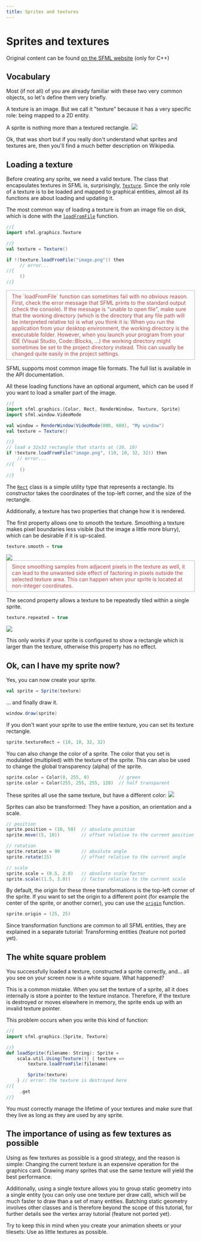 ```yaml
---
title: Sprites and textures
---
```


# Sprites and textures

Original content can be found [on the SFML website](https://www.sfml-dev.org/tutorials/2.5/graphics-sprite.php) (only for C++)


## Vocabulary

Most (if not all) of you are already familiar with these two very common
objects, so let's define them very briefly.

A texture is an image. But we call it "texture" because it has a very specific
role: being mapped to a 2D entity.

A sprite is nothing more than a textured rectangle.
<img src="https://www.sfml-dev.org/tutorials/2.5/images/graphics-sprites-definition.png"/>

Ok, that was short but if you really don't understand what sprites and textures
are, then you'll find a much better description on Wikipedia.


## Loading a texture

Before creating any sprite, we need a valid texture. The class that encapsulates
textures in SFML is, surprisingly, [`Texture`](sfml.graphics.Texture). Since the
only role of a texture is to be loaded and mapped to graphical entities, almost
all its functions are about loading and updating it.

The most common way of loading a texture is from an image file on disk, which is
done with the [`loadFromFile`](sfml.graphics.Texture.loadFromFile) function.
```scala
//{
import sfml.graphics.Texture

//}
val texture = Texture()

if !(texture.loadFromFile("image.png")) then
     // error...
//{
     ()
//}
```

<div style="border: 1px solid #bbb; color: #b44; padding: 0.5em 1em">
The `loadFromFile` function can sometimes fail with no obvious reason. First,
check the error message that SFML prints to the standard output (check the
console). If the message is "unable to open file", make sure that the working
directory (which is the directory that any file path will be interpreted
relative to) is what you think it is: When you run the application from your
desktop environment, the working directory is the executable folder. However,
when you launch your program from your IDE (Visual Studio, Code::Blocks, ...)
the working directory might sometimes be set to the project directory instead.
This can usually be changed quite easily in the project settings.
</div>

<!-- Side functions for Texture -->

SFML supports most common image file formats. The full list is available in the
API documentation.

All these loading functions have an optional argument, which can be used if you
want to load a smaller part of the image.
```scala sc-name:Texture.scala
//{
import sfml.graphics.{Color, Rect, RenderWindow, Texture, Sprite}
import sfml.window.VideoMode

val window = RenderWindow(VideoMode(800, 600), "My window")
val texture = Texture()

//}
// load a 32x32 rectangle that starts at (10, 10)
if !texture.loadFromFile("image.png", (10, 10, 32, 32)) then
    // error...
//{
     ()
//}
```

The [`Rect`](sfml.graphics.Rect) class is a simple utility type that represents
a rectangle. Its constructor takes the coordinates of the top-left corner, and
the size of the rectangle.

<!-- Update image from pixels -->

Additionally, a texture has two properties that change how it is rendered.

The first property allows one to smooth the texture. Smoothing a texture makes
pixel boundaries less visible (but the image a little more blurry), which can be
desirable if it is up-scaled.
```scala sc-compile-with:Texture.scala sc-name:Texture.scala
texture.smooth = true
```
<img src="https://www.sfml-dev.org/tutorials/2.5/images/graphics-sprites-smooth.png"/>

<div style="border: 1px solid #bbb; color: #b44; padding: 0.5em 1em">
Since smoothing samples from adjacent pixels in the texture as well, it can lead
to the unwanted side effect of factoring in pixels outside the selected texture
area. This can happen when your sprite is located at non-integer coordinates.
</div>

The second property allows a texture to be repeatedly tiled within a single sprite.
```scala sc-compile-with:Texture.scala sc-name:Texture.scala
texture.repeated = true
```
<img src="https://www.sfml-dev.org/tutorials/2.5/images/graphics-sprites-repeated.png"/>

This only works if your sprite is configured to show a rectangle which is larger
than the texture, otherwise this property has no effect.


## Ok, can I have my sprite now?

Yes, you can now create your sprite.
```scala sc-compile-with:Texture.scala sc-name:Texture.scala
val sprite = Sprite(texture)
```

... and finally draw it.
```scala sc-compile-with:Texture.scala sc-name:Texture.scala
window.draw(sprite)
```

If you don't want your sprite to use the entire texture, you can set its texture
rectangle.
```scala sc-compile-with:Texture.scala sc-name:Texture.scala
sprite.textureRect = (10, 10, 32, 32)
```

You can also change the color of a sprite. The color that you set is modulated
(multiplied) with the texture of the sprite. This can also be used to change the
global transparency (alpha) of the sprite.
```scala sc-compile-with:Texture.scala sc-name:Texture.scala
sprite.color = Color(0, 255, 0)           // green
sprite.color = Color(255, 255, 255, 128)  // half transparent
```

These sprites all use the same texture, but have a different color:
<img src="https://www.sfml-dev.org/tutorials/2.5/images/graphics-sprites-color.png"/>

Sprites can also be transformed: They have a position, an orientation and a scale.
```scala sc-compile-with:Texture.scala sc-name:Texture.scala
// position
sprite.position = (10, 50)  // absolute position
sprite.move((5, 10))        // offset relative to the current position

// rotation
sprite.rotation = 90        // absolute angle
sprite.rotate(15)           // offset relative to the current angle

// scale
sprite.scale = (0.5, 2.0)   // absolute scale factor
sprite.scale((1.5, 3.0))    // factor relative to the current scale
```

By default, the origin for these three transformations is the top-left corner of
the sprite. If you want to set the origin to a different point (for example the
center of the sprite, or another corner), you can use the
[`origin`](sfml.graphics.Transformable.origin_=) function.
```scala sc-compile-with:Texture.scala sc-name:Texture.scala
sprite.origin = (25, 25)
```

Since transformation functions are common to all SFML entities, they are
explained in a separate tutorial: Transforming entities (feature not ported
yet).


## The white square problem

You successfully loaded a texture, constructed a sprite correctly, and... all
you see on your screen now is a white square. What happened?

This is a common mistake. When you set the texture of a sprite, all it does
internally is store a pointer to the texture instance. Therefore, if the texture
is destroyed or moves elsewhere in memory, the sprite ends up with an invalid
texture pointer.

This problem occurs when you write this kind of function:
```scala
//{
import sfml.graphics.{Sprite, Texture}

//}
def loadSprite(filename: String): Sprite =
    scala.util.Using(Texture()) { texture =>
        texture.loadFromFile(filename)

        Sprite(texture)
    } // error: the texture is destroyed here
//{
     .get
//}
```

You must correctly manage the lifetime of your textures and make sure that they
live as long as they are used by any sprite.


## The importance of using as few textures as possible

Using as few textures as possible is a good strategy, and the reason is simple:
Changing the current texture is an expensive operation for the graphics card.
Drawing many sprites that use the same texture will yield the best performance.

Additionally, using a single texture allows you to group static geometry into a
single entity (you can only use one texture per draw call), which will be much
faster to draw than a set of many entities. Batching static geometry involves
other classes and is therefore beyond the scope of this tutorial, for further
details see the vertex array tutorial (feature not ported yet).

Try to keep this in mind when you create your animation sheets or your tilesets:
Use as little textures as possible.


<!-- Using sf::Texture with OpenGL code section -->
